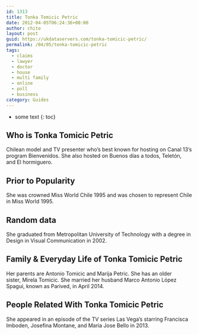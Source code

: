 ```yaml
---
id: 1313
title: Tonka Tomicic Petric
date: 2012-04-05T06:24:36+00:00
author: chito
layout: post
guid: https://ukdataservers.com/tonka-tomicic-petric/
permalink: /04/05/tonka-tomicic-petric
tags:
  - claims
  - lawyer
  - doctor
  - house
  - multi family
  - online
  - poll
  - business
category: Guides
---
```


* some text
{: toc}
          
          
## Who is  Tonka Tomicic Petric
                  
                  
                  
Chilean model and TV presenter who&#8217;s best known for hosting on Canal 13&#8217;s program Bienvenidos. She also hosted on Buenos días a todos, Teletón, and El hormiguero.
                  
                
                
                
## Prior to Popularity 
                  
                  
                  
She was crowned Miss World Chile 1995 and was chosen to represent Chile in Miss World 1995.
                  
                
                
                
## Random data 
                  
                  
                  
She graduated from Metropolitan University of Technology with a degree in Design in Visual Communication in 2002.
                  
                
                
                
## Family & Everyday Life of Tonka Tomicic Petric
                  
                  
                  
Her parents are Antonio Tomicic and Marija Petric. She has an older sister, Mirela Tomicic. She married her husband Marco Antonio López Spagui, known as Parived, in April 2014.
                  
                
                
                
## People Related With  Tonka Tomicic Petric
                  
                  
                  
She appeared in an episode of the TV series Las Vega&#8217;s starring Francisca Imboden, Josefina Montane, and Maria Jose Bello in 2013.
                  
                
              
            
          
          
          
    
    
  
